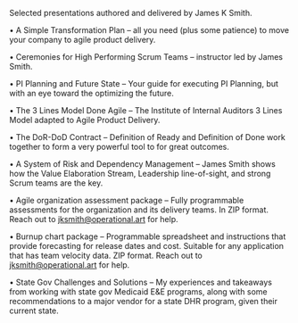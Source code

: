 Selected presentations authored and delivered by James K Smith.

• A Simple Transformation Plan – all you need (plus some patience) to move your company to agile 
product delivery. 

• Ceremonies for High Performing Scrum Teams – instructor led by James Smith. 

• PI Planning and Future State – Your guide for executing PI Planning, but with an eye toward the 
optimizing the future. 

• The 3 Lines Model Done Agile – The Institute of Internal Auditors 3 Lines Model adapted to Agile 
Product Delivery.

• The DoR-DoD Contract – Definition of Ready and Definition of Done work together to form a very 
powerful tool to for great outcomes.

• A System of Risk and Dependency Management – James Smith shows how the Value Elaboration 
Stream, Leadership line-of-sight, and strong Scrum teams are the key.

• Agile organization assessment package – Fully programmable assessments for the organization and its 
delivery teams. In ZIP format. Reach out to jksmith@operational.art for help.

• Burnup chart package – Programmable spreadsheet and instructions that provide forecasting for 
release dates and cost. Suitable for any application that has team velocity data. ZIP format. Reach out to 
jksmith@operational.art for help.

• State Gov Challenges and Solutions – My experiences and takeaways from working with state gov 
Medicaid E&E programs, along with some recommendations to a major vendor for a state DHR program, given
their current state.
